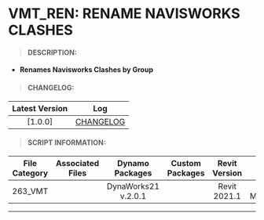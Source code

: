 # VMT_REN: RENAME NAVISWORKS CLASHES

> #### DESCRIPTION: 
- **Renames Navisworks Clashes by Group**

> #### CHANGELOG:

| Latest Version | Log |
| :-------: | :----: | 
|[1.0.0] | [CHANGELOG](/_vmt/changelog/VMT_REN_NavisworksClashes.md) |

> #### SCRIPT INFORMATION: 

| File Category| Associated Files | Dynamo Packages | Custom Packages | Revit Version | Author | Reviewed By |
| :-------: | :----: | :---: | :---: | :---: | :---: | :---: |
| 263_VMT |  | DynaWorks21 v.2.0.1 | | Revit 2021.1 | Cathrine Macabuhay | |


----------------------------------------------------------------
<!-- > #### SCRIPT: 
<details>
<summary>SCRIPT</summary>
<img src="/_images/vmt/VMT_REN_NavisworksClashes.png">
</details>

------------------------------------------------------------------------------

> #### DEMO:  -->
